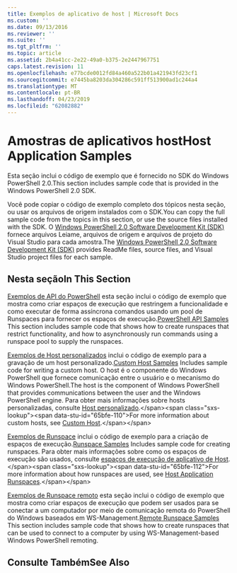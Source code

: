 ```yaml
---
title: Exemplos de aplicativo de host | Microsoft Docs
ms.custom: ''
ms.date: 09/13/2016
ms.reviewer: ''
ms.suite: ''
ms.tgt_pltfrm: ''
ms.topic: article
ms.assetid: 2b4a41cc-2e22-49a0-b375-2e2447967751
caps.latest.revision: 11
ms.openlocfilehash: e77bcde0012fd84a460a522b01a421943fd23cf1
ms.sourcegitcommit: e7445ba8203da304286c591ff513900ad1c244a4
ms.translationtype: MT
ms.contentlocale: pt-BR
ms.lasthandoff: 04/23/2019
ms.locfileid: "62082882"
---
```

# <a name="host-application-samples"></a><span data-ttu-id="65bfe-102">Amostras de aplicativos host</span><span class="sxs-lookup"><span data-stu-id="65bfe-102">Host Application Samples</span></span>

<span data-ttu-id="65bfe-103">Esta seção inclui o código de exemplo que é fornecido no SDK do Windows PowerShell 2.0.</span><span class="sxs-lookup"><span data-stu-id="65bfe-103">This section includes sample code that is provided in the Windows PowerShell 2.0 SDK.</span></span>

 <span data-ttu-id="65bfe-104">Você pode copiar o código de exemplo completo dos tópicos nesta seção, ou usar os arquivos de origem instalados com o SDK.</span><span class="sxs-lookup"><span data-stu-id="65bfe-104">You can copy the full sample code from the topics in this section, or use the source files installed with the SDK.</span></span> <span data-ttu-id="65bfe-105">O [Windows PowerShell 2.0 Software Development Kit (SDK)](https://www.microsoft.com/en-us/download/details.aspx?id=2560) fornece arquivos Leiame, arquivos de origem e arquivos de projeto do Visual Studio para cada amostra.</span><span class="sxs-lookup"><span data-stu-id="65bfe-105">The [Windows PowerShell 2.0 Software Development Kit (SDK)](https://www.microsoft.com/en-us/download/details.aspx?id=2560) provides ReadMe files, source files, and Visual Studio project files for each sample.</span></span>

## <a name="in-this-section"></a><span data-ttu-id="65bfe-106">Nesta seção</span><span class="sxs-lookup"><span data-stu-id="65bfe-106">In This Section</span></span>

 <span data-ttu-id="65bfe-107">[Exemplos de API do PowerShell](./windows-powershell-api-samples.md) esta seção inclui o código de exemplo que mostra como criar espaços de execução que restringem a funcionalidade e como executar de forma assíncrona comandos usando um pool de Runspaces para fornecer os espaços de execução.</span><span class="sxs-lookup"><span data-stu-id="65bfe-107">[PowerShell API Samples](./windows-powershell-api-samples.md) This section includes sample code that shows how to create runspaces that restrict functionality, and how to asynchronously run commands using a runspace pool to supply the runspaces.</span></span>

 <span data-ttu-id="65bfe-108">[Exemplos de Host personalizados](./custom-host-samples.md) inclui o código de exemplo para a gravação de um host personalizado.</span><span class="sxs-lookup"><span data-stu-id="65bfe-108">[Custom Host Samples](./custom-host-samples.md) Includes sample code for writing a custom host.</span></span> <span data-ttu-id="65bfe-109">O host é o componente do Windows PowerShell que fornece comunicação entre o usuário e o mecanismo do Windows PowerShell.</span><span class="sxs-lookup"><span data-stu-id="65bfe-109">The host is the component of Windows PowerShell that provides communications between the user and the Windows PowerShell engine.</span></span> <span data-ttu-id="65bfe-110">Para obter mais informações sobre hosts personalizadas, consulte [Host personalizado](https://msdn.microsoft.com/en-us/library/ee706563(v=vs.85).aspx).</span><span class="sxs-lookup"><span data-stu-id="65bfe-110">For more information about custom hosts, see [Custom Host](https://msdn.microsoft.com/en-us/library/ee706563(v=vs.85).aspx).</span></span>

 <span data-ttu-id="65bfe-111">[Exemplos de Runspace](./runspace-samples.md) inclui o código de exemplo para a criação de espaços de execução.</span><span class="sxs-lookup"><span data-stu-id="65bfe-111">[Runspace Samples](./runspace-samples.md) Includes sample code for creating runspaces.</span></span> <span data-ttu-id="65bfe-112">Para obter mais informações sobre como os espaços de execução são usados, consulte [espaços de execução de aplicativo de Host](https://msdn.microsoft.com/en-us/library/ee706563(v=vs.85).aspx).</span><span class="sxs-lookup"><span data-stu-id="65bfe-112">For more information about how runspaces are used, see [Host Application Runspaces](https://msdn.microsoft.com/en-us/library/ee706563(v=vs.85).aspx).</span></span>

 <span data-ttu-id="65bfe-113">[Exemplos de Runspace remoto](./remote-runspace-samples.md) esta seção inclui o código de exemplo que mostra como criar espaços de execução que podem ser usados para se conectar a um computador por meio de comunicação remota do PowerShell do Windows baseados em WS-Management.</span><span class="sxs-lookup"><span data-stu-id="65bfe-113">[Remote Runspace Samples](./remote-runspace-samples.md) This section includes sample code that shows how to create runspaces that can be used to connect to a computer by using WS-Management-based Windows PowerShell remoting.</span></span>

## <a name="see-also"></a><span data-ttu-id="65bfe-114">Consulte Também</span><span class="sxs-lookup"><span data-stu-id="65bfe-114">See Also</span></span>
